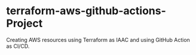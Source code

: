 # terraform-aws-github-actions-Project
Creating AWS resources using Terraform as IAAC and using GitHub Action as CI/CD.
